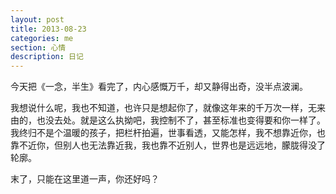 ```yaml
---
layout: post
title: 2013-08-23
categories: me
section: 心情
description: 日记
---
```

今天把《一念，半生》看完了，内心感慨万千，却又静得出奇，没半点波澜。

我想说什么呢，我也不知道，也许只是想起你了，就像这年来的千万次一样，无来由的，也没去处。就是这么执拗吧，我控制不了，甚至标准也变得要和你一样了。我终归不是个温暖的孩子，把栏杆拍遍，世事看透，又能怎样，我不想靠近你，也靠不近你，但别人也无法靠近我，我也靠不近别人，世界也是远远地，朦胧得没了轮廓。

末了，只能在这里道一声，你还好吗？

